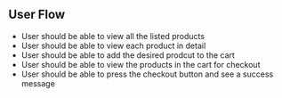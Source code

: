 User Flow
--------------
* User should be able to view all the listed products
* User should be able to view each product in detail
* User should be able to add the desired prodcut to the cart
* User should be able to view the products in the cart for checkout
* User should be able to press the checkout button and see a success message
